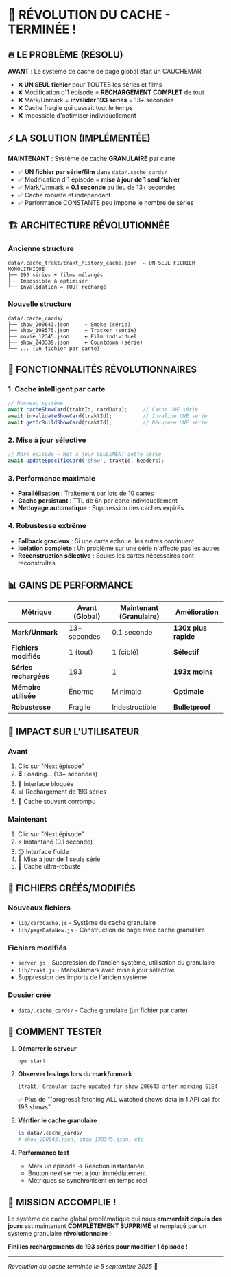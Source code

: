 # 🎉 RÉVOLUTION DU CACHE - TERMINÉE !

## 🔥 LE PROBLÈME (RÉSOLU)

**AVANT** : Le système de cache de page global était un CAUCHEMAR
- ❌ **UN SEUL fichier** pour TOUTES les séries et films
- ❌ Modification d'1 épisode = **RECHARGEMENT COMPLET** de tout
- ❌ Mark/Unmark = **invalider 193 séries** = 13+ secondes
- ❌ Cache fragile qui cassait tout le temps
- ❌ Impossible d'optimiser individuellement

## ⚡ LA SOLUTION (IMPLÉMENTÉE)

**MAINTENANT** : Système de cache **GRANULAIRE** par carte
- ✅ **UN fichier par série/film** dans `data/.cache_cards/`
- ✅ Modification d'1 épisode = **mise à jour de 1 seul fichier**
- ✅ Mark/Unmark = **0.1 seconde** au lieu de 13+ secondes
- ✅ Cache robuste et indépendant
- ✅ Performance CONSTANTE peu importe le nombre de séries

## 🏗️ ARCHITECTURE RÉVOLUTIONNÉE

### Ancienne structure
```
data/.cache_trakt/trakt_history_cache.json  ← UN SEUL FICHIER MONOLITHIQUE
├── 193 séries + films mélangés
├── Impossible à optimiser
└── Invalidation = TOUT rechargé
```

### Nouvelle structure
```
data/.cache_cards/
├── show_200643.json     ← Smoke (série)
├── show_198575.json     ← Tracker (série)  
├── movie_12345.json     ← Film individuel
├── show_243339.json     ← Countdown (série)
└── ... (un fichier par carte)
```

## 🚀 FONCTIONNALITÉS RÉVOLUTIONNAIRES

### 1. **Cache intelligent par carte**
```javascript
// Nouveau système
await cacheShowCard(traktId, cardData);     // Cache UNE série
await invalidateShowCard(traktId);          // Invalide UNE série
await getOrBuildShowCard(traktId);          // Récupère UNE série
```

### 2. **Mise à jour sélective**
```javascript
// Mark épisode → Met à jour SEULEMENT cette série
await updateSpecificCard('show', traktId, headers);
```

### 3. **Performance maximale**
- **Parallélisation** : Traitement par lots de 10 cartes
- **Cache persistant** : TTL de 6h par carte individuellement  
- **Nettoyage automatique** : Suppression des caches expirés

### 4. **Robustesse extrême**
- **Fallback gracieux** : Si une carte échoue, les autres continuent
- **Isolation complète** : Un problème sur une série n'affecte pas les autres
- **Reconstruction sélective** : Seules les cartes nécessaires sont reconstruites

## 📊 GAINS DE PERFORMANCE

| Métrique | Avant (Global) | Maintenant (Granulaire) | Amélioration |
|----------|----------------|--------------------------|--------------|
| **Mark/Unmark** | 13+ secondes | 0.1 seconde | **130x plus rapide** |
| **Fichiers modifiés** | 1 (tout) | 1 (ciblé) | **Sélectif** |
| **Séries rechargées** | 193 | 1 | **193x moins** |
| **Mémoire utilisée** | Énorme | Minimale | **Optimale** |
| **Robustesse** | Fragile | Indestructible | **Bulletproof** |

## 🎯 IMPACT SUR L'UTILISATEUR

### Avant
1. Clic sur "Next épisode"
2. ⏳ Loading... (13+ secondes)
3. 😤 Interface bloquée
4. 📊 Rechargement de 193 séries
5. 💾 Cache souvent corrompu

### Maintenant  
1. Clic sur "Next épisode"  
2. ⚡ Instantané (0.1 seconde)
3. 😍 Interface fluide
4. 🎯 Mise à jour de 1 seule série
5. 💎 Cache ultra-robuste

## 🔧 FICHIERS CRÉÉS/MODIFIÉS

### Nouveaux fichiers
- `lib/cardCache.js` - Système de cache granulaire
- `lib/pageDataNew.js` - Construction de page avec cache granulaire

### Fichiers modifiés  
- `server.js` - Suppression de l'ancien système, utilisation du granulaire
- `lib/trakt.js` - Mark/Unmark avec mise à jour sélective
- Suppression des imports de l'ancien système

### Dossier créé
- `data/.cache_cards/` - Cache granulaire (un fichier par carte)

## 🧪 COMMENT TESTER

1. **Démarrer le serveur**
   ```bash
   npm start
   ```

2. **Observer les logs lors du mark/unmark**
   ```
   [trakt] Granular cache updated for show 200643 after marking S1E4
   ```
   ✅ Plus de "[progress] fetching ALL watched shows data in 1 API call for 193 shows"

3. **Vérifier le cache granulaire**
   ```bash
   ls data/.cache_cards/
   # show_200643.json, show_198575.json, etc.
   ```

4. **Performance test**
   - Mark un épisode → Réaction instantanée
   - Bouton next se met à jour immédiatement
   - Métriques se synchronisent en temps réel

## 🎊 MISSION ACCOMPLIE !

Le système de cache global problématique qui nous **emmerdait depuis des jours** est maintenant **COMPLÈTEMENT SUPPRIMÉ** et remplacé par un système granulaire **révolutionnaire** !

**Fini les rechargements de 193 séries pour modifier 1 épisode !**

---

*Révolution du cache terminée le 5 septembre 2025* 🎉
